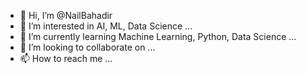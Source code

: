 - 👋 Hi, I’m @NailBahadir
- 👀 I’m interested in AI, ML, Data Science ...
- 🌱 I’m currently learning Machine Learning, Python, Data Science ...
- 💞️ I’m looking to collaborate on ...
- 📫 How to reach me ...

<!---
NailBahadir/NailBahadir is a ✨ special ✨ repository because its `README.md` (this file) appears on your GitHub profile.
You can click the Preview link to take a look at your changes.
--->
